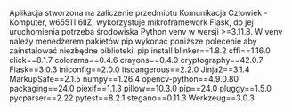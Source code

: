 Aplikacja stworzona na zaliczenie przedmiotu Komunikacja Człowiek - Komputer, w65511 6IIZ, wykorzystuje mikroframework Flask, do jej uruchomienia potrzeba środowiska Python venv w wersji >=3.11.8. W venv należy menedżerem pakietów pip wykonać poniższe polecenie aby zainstalować niezbędne biblioteki:
pip install blinker==1.8.2 cffi==1.16.0 click==8.1.7 colorama==0.4.6 crayons==0.4.0 cryptography==42.0.7 Flask==3.0.3 iniconfig==2.0.0 itsdangerous==2.2.0 Jinja2==3.1.4 MarkupSafe==2.1.5 numpy==1.26.4 opencv-python==4.9.0.80 packaging==24.0 piexif==1.1.3 pillow==10.3.0 pip==24.0 pluggy==1.5.0 pycparser==2.22 pytest==8.2.1 stegano==0.11.3 Werkzeug==3.0.3
